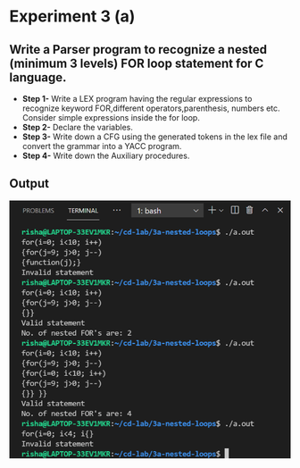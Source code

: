 # Experiment 3 (a)

## Write a Parser program to recognize a nested (minimum 3 levels) FOR loop statement for C language.

- **Step 1-** Write a LEX program having the regular expressions to recognize keyword FOR,different operators,parenthesis, numbers etc. Consider simple expressions inside the for loop.
- **Step 2-** Declare the variables.
- **Step 3-** Write down a CFG using the generated tokens in the lex file and convert the grammar into a YACC program.
- **Step 4-** Write down the Auxiliary procedures.

## Output

![3a-output](op-nested-for-4.png)